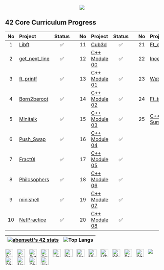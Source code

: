 <p align="center"><img src="https://i.imgur.com/A6bWGFl.gif"/></p>

 
## 42 Core Curriculum Progress 
| No  | Project                                     | Status |   | No  | Project                                   | Status |   | No  | Project                        | Status |
| :-: | :------------------------------------------ | :----: | - | :-: | :---------------------------------------- | :----: | - | :-: | :----------------------------- | :----: |
| 1   | [Libft](../../../1.-Libft )               | ✅ || 11 | [Cub3d](../../../11.-Cub3d)                           | ✅ |  | 21  | [Ft_containers](../../../21.-Ft_containers)|   ✅  |
| 2 | [get_next_line](../../../2.-Get_Next_Line)| ✅ || 12 | [C++ Module 00](../../../12.-C00 )   |  ✅    |   | 22   | [Inception](../../../22.-Inception)                 | ✅     |
| 3   | [ft_printf](../../../3.-Printf)           | ✅ || 13  | [C++ Module 01](../../../13.CPP-Module-01 )  |  ✅   |   | 23| [Webserv](../../../23.-Webserv)                          | ✅      |
| 4   | [Born2beroot](../../../4.-Born2beroot)    | ✅ || 14  | [C++ Module 02](../../../14.CPP-Module-02 )|  ✅   |   | 24 | [Ft_transcendance](../../../21.-Ft_containers)                        | ⚙️      |
| 5  | [Minitalk](../../../5.-Minitalk )          | ✅ || 15  | [C++ Module 03](../../../15.CPP-Module-03 ) | ✅    |   | 25 |    [C++ Piscine Summary](../../../CPP_Piscine_Summary)                   |       |
| 6  | [Push_Swap](../../../6.-Push_Swap )        | ✅ || 16  | [C++ Module 04](../../../16.CPP-Module-04 ) | ✅    |   |  |                |      |
| 7  | [Fract0l](../../../7.-Fract-ol)             | ✅ || 17 |[C++ Module 05](../../../17.CPP-Module-05 ) | ✅     |   |     |                                |         |
| 8  | [Philosophers](../../../8.-Philosophers )  | ✅ || 18  | [C++ Module 06](../../../18.CPP-Module-06 ) | ✅     |   |     |                                |         |
| 9  | [minishell](../../../9.-Minishell )        | ✅ || 19  | [C++ Module 07](../../../19.CPP-Module-07 ) | ✅    |   |     |                                |         | 
| 10   | [NetPractice](../../../10.-Netpractice)              | ✅|| 20  | [C++ Module 08](../../../20.CPP-Module-08)  |  ✅  |   |     |                                |         |

|[![abensett's 42 stats](https://badge42.vercel.app/api/v2/cl2kphwtw001609lj618zqbhx/stats?cursusId=21&coalitionId=45)](https://github.com/JaeSeoKim/badge42)|![Top Langs](https://github-readme-stats.vercel.app/api/top-langs/?username=abensett&show_icons=true&theme=dark)|
|---|---|

<img  src="https://user-images.githubusercontent.com/85625233/189534404-9aa57a75-0245-44d3-bd26-72a09251c6bc.svg" style="justify-content: center;" />

<img align="left" alt="C" title="C" width="26px" src="https://user-images.githubusercontent.com/85625233/189532064-41f90749-da6f-4caa-9c01-f5b12af5ef22.png" style="padding-right:10px;" />
<img align="left" alt="C++" title="C++" width="26px" src="https://upload.wikimedia.org/wikipedia/commons/thumb/1/18/ISO_C%2B%2B_Logo.svg/1280px-ISO_C%2B%2B_Logo.svg.png" style="padding-right:10px;" />
<img align="left" alt="Python" title="Python" width="26px" src="https://upload.wikimedia.org/wikipedia/commons/thumb/c/c3/Python-logo-notext.svg/1280px-Python-logo-notext.svg.png" style="padding-right:10px;" />
<img align="left" alt="Ocaml" title="Ocaml" width="26px" src="https://user-images.githubusercontent.com/85625233/189532438-379cae19-396a-4725-ad57-a8907ee853e2.png" style="padding-right:10px;" />

<img align="left" alt="Linux" title="Linux" width="26px" src="https://upload.wikimedia.org/wikipedia/commons/3/35/Tux.svg" style="padding-right:10px;" />
<img align="left" alt="Bash" title="Bash" width="26px" src="https://upload.wikimedia.org/wikipedia/commons/4/4b/Bash_Logo_Colored.svg" style="padding-right:10px;" />

  
<img align="left" alt="Visual Studio Code" title="VS Code" width="26px" src="https://cdn.jsdelivr.net/gh/devicons/devicon/icons/vscode/vscode-original.svg" style="padding-right:10px;" />
<img align="left" alt="Vim" title="Vim" width="26px" src="https://user-images.githubusercontent.com/85625233/189532226-df2ad681-94cd-41fe-a5e1-cf8cdcb40747.png" style="padding-right:10px;" />

<img align="left" alt="HTML5" title="HTML" width="26px" src="https://cdn.jsdelivr.net/gh/devicons/devicon/icons/html5/html5-original.svg" style="padding-right:10px;" />
<img align="left" alt="CSS3" title="CSS" width="26px" src="https://cdn.jsdelivr.net/gh/devicons/devicon/icons/css3/css3-original.svg" style="padding-right:10px;" />
<img align="left" alt="Postgresql" title="PostgreSQL" width="26px" src="https://upload.wikimedia.org/wikipedia/commons/thumb/2/29/Postgresql_elephant.svg/langfr-1280px-Postgresql_elephant.svg.png" style="padding-right:10px;" />

<img align="left" alt="Git" title="Git" width="26px" src="https://cdn.jsdelivr.net/gh/devicons/devicon/icons/git/git-original.svg" style="padding-right:10px;" />
<img align="left" alt="GitHub" title="Github" width="26px" src="https://user-images.githubusercontent.com/3369400/139447912-e0f43f33-6d9f-45f8-be46-2df5bbc91289.png" style="padding-right:10px;" />
<img align="left" alt="Notion" title="Notion" width="26px" src="https://user-images.githubusercontent.com/85625233/190932420-1a30a0db-59bb-4c16-961b-1d79054c3db3.png" style="padding-right:10px;" />
<img align="left" alt="Obsidian" title="Obsidian" width="26px" src="https://user-images.githubusercontent.com/85625233/190932434-5c254182-7ca8-4e18-9fb2-a462f52626b8.png" style="padding-right:10px;" />
<img align="left" alt="Airtable" title="Airtable" width="26px" src="https://user-images.githubusercontent.com/85625233/190932466-8a0827dc-0642-477c-bf35-a2d805497841.png" style="padding-right:10px;" />

<!--
**Abensett/Abensett** is a ✨ _special_ ✨ repository because its `README.md` (this file) appears on your GitHub profile.
 
Here are some ideas to get you started:

- 🔭 I’m currently working on ...
- 🌱 I’m currently learning ...
- 👯 I’m looking to collaborate on ...
- 🤔 I’m looking for help with ...
- 💬 Ask me about ...
- 📫 How to reach me: ...
- 😄 Pronouns: ...
- ⚡ Fun fact: ...
-->
 
